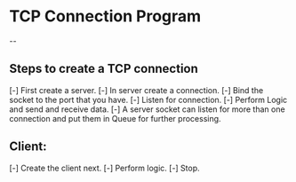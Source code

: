 # TCP Connection Program
--

## Steps to create a TCP connection

[-] First create a server.
[-] In server create a connection.
[-] Bind the socket to the port that you have.
[-] Listen for connection.
[-] Perform Logic and send and receive data.
[-] A server socket can listen for more than one connection and put them in Queue for further processing.

## Client:

[-] Create the client next.
[-] Perform logic.
[-] Stop.